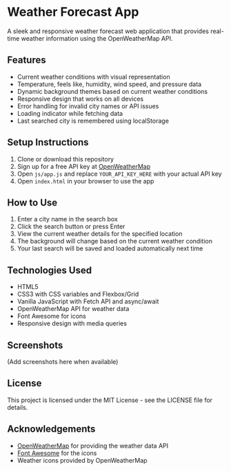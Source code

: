 # Weather Forecast App

A sleek and responsive weather forecast web application that provides real-time weather information using the OpenWeatherMap API.

## Features

- Current weather conditions with visual representation
- Temperature, feels like, humidity, wind speed, and pressure data
- Dynamic background themes based on current weather conditions
- Responsive design that works on all devices
- Error handling for invalid city names or API issues
- Loading indicator while fetching data
- Last searched city is remembered using localStorage

## Setup Instructions

1. Clone or download this repository
2. Sign up for a free API key at [OpenWeatherMap](https://openweathermap.org/api)
3. Open `js/app.js` and replace `YOUR_API_KEY_HERE` with your actual API key
4. Open `index.html` in your browser to use the app

## How to Use

1. Enter a city name in the search box
2. Click the search button or press Enter
3. View the current weather details for the specified location
4. The background will change based on the current weather condition
5. Your last search will be saved and loaded automatically next time

## Technologies Used

- HTML5
- CSS3 with CSS variables and Flexbox/Grid
- Vanilla JavaScript with Fetch API and async/await
- OpenWeatherMap API for weather data
- Font Awesome for icons
- Responsive design with media queries

## Screenshots

(Add screenshots here when available)

## License

This project is licensed under the MIT License - see the LICENSE file for details.

## Acknowledgements

- [OpenWeatherMap](https://openweathermap.org/) for providing the weather data API
- [Font Awesome](https://fontawesome.com/) for the icons
- Weather icons provided by OpenWeatherMap 